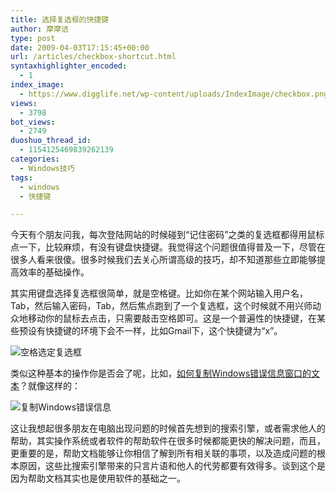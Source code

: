 ```yaml
---
title: 选择复选框的快捷键
author: 摩摩诘
type: post
date: 2009-04-03T17:15:45+00:00
url: /articles/checkbox-shortcut.html
syntaxhighlighter_encoded:
  - 1
index_image:
  - https://www.digglife.net/wp-content/uploads/IndexImage/checkbox.png
views:
  - 3798
bot_views:
  - 2749
duoshuo_thread_id:
  - 1154125469839262139
categories:
  - Windows技巧
tags:
  - windows
  - 快捷键

---
```

今天有个朋友问我，每次登陆网站的时候碰到“记住密码”之类的复选框都得用鼠标点一下，比较麻烦，有没有键盘快捷键。我觉得这个问题很值得普及一下，尽管在很多人看来很傻。很多时候我们去关心所谓高级的技巧，却不知道那些立即能够提高效率的基础操作。

其实用键盘选择复选框很简单，就是空格键。比如你在某个网站输入用户名，Tab，然后输入密码，Tab，然后焦点跑到了一个复选框，这个时候就不用兴师动众地移动你的鼠标去点击，只需要敲击空格即可。这是一个普遍性的快捷键，在某些预设有快捷键的环境下会不一样，比如Gmail下，这个快捷键为“x”。

<!--more-->

![空格选定复选框][1]

类似这种基本的操作你是否会了呢，比如，[如何复制Windows错误信息窗口的文本][2]？就像这样的：

![复制Windows错误信息][3]

这让我想起很多朋友在电脑出现问题的时候首先想到的搜索引擎，或者需求他人的帮助，其实操作系统或者软件的帮助软件在很多时候都能更快的解决问题，而且，更重要的是，帮助文档能够让你相信了解到所有相关联的事项，以及造成问题的根本原因，这些比搜索引擎带来的只言片语和他人的代劳都要有效得多。谈到这个是因为帮助文档其实也是使用软件的基础之一。

 [1]: https://www.digglife.net/wp-content/uploads/archive/checkbox.png
 [2]: https://www.digglife.net/articles/copy-error-message-box-to-clipboard.html "如何复制Windows错误信息窗口的文本"
 [3]: https://www.digglife.net/wp-content/uploads/3/379/2007/06/messagebox-thumb.png
